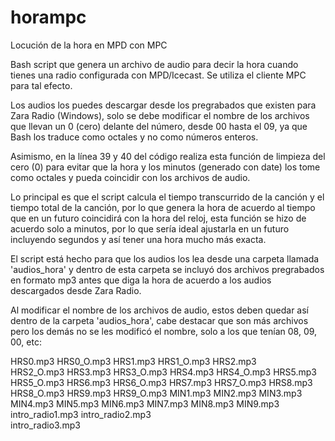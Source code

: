 # horampc
Locución de la hora en MPD con MPC

Bash script que genera un archivo de audio para decir la hora cuando tienes una radio configurada con MPD/Icecast. Se utiliza el cliente MPC para tal efecto.

Los audios los puedes descargar desde los pregrabados que existen para Zara Radio (Windows), solo se debe modificar el nombre de los archivos que llevan un 0 (cero) delante del número, desde 00 hasta el 09, ya que Bash los traduce como octales y no como números enteros.

Asimismo, en la línea 39 y 40 del código realiza esta función de limpieza del cero (0) para evitar que la hora y los minutos (generado con date) los tome como octales y pueda coincidir con los archivos de audio.

Lo principal es que el script calcula el tiempo transcurrido de la canción y el tiempo total de la canción, por lo que genera la hora de acuerdo al tiempo que en un futuro coincidirá con la hora del reloj, esta función se hizo de acuerdo solo a minutos, por lo que sería ideal ajustarla en un futuro incluyendo segundos y así tener una hora mucho más exacta.

El script está hecho para que los audios los lea desde una carpeta llamada 'audios_hora' y dentro de esta carpeta se incluyó dos archivos pregrabados en formato mp3 antes que diga la hora de acuerdo a los audios descargados desde Zara Radio.

Al modificar el nombre de los archivos de audio, estos deben quedar así dentro de la carpeta 'audios_hora', cabe destacar que son más archivos pero los demás no se les modificó el nombre, solo a los que tenían 08, 09, 00, etc:

HRS0.mp3
HRS0_O.mp3
HRS1.mp3
HRS1_O.mp3
HRS2.mp3   
HRS2_O.mp3
HRS3.mp3
HRS3_O.mp3
HRS4.mp3
HRS4_O.mp3
HRS5.mp3
HRS5_O.mp3
HRS6.mp3
HRS6_O.mp3
HRS7.mp3
HRS7_O.mp3
HRS8.mp3
HRS8_O.mp3
HRS9.mp3
HRS9_O.mp3
MIN1.mp3
MIN2.mp3
MIN3.mp3
MIN4.mp3
MIN5.mp3
MIN6.mp3
MIN7.mp3
MIN8.mp3
MIN9.mp3
intro_radio1.mp3
intro_radio2.mp3  
intro_radio3.mp3
